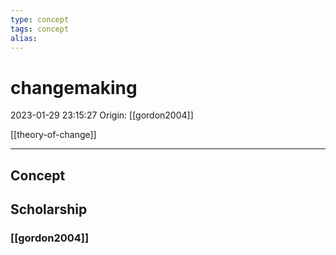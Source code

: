 ```yaml
---
type: concept
tags: concept
alias:
---
```


# changemaking

2023-01-29 23:15:27
Origin: [[gordon2004]]

[[theory-of-change]]

---

## Concept

## Scholarship

### [[gordon2004]]
